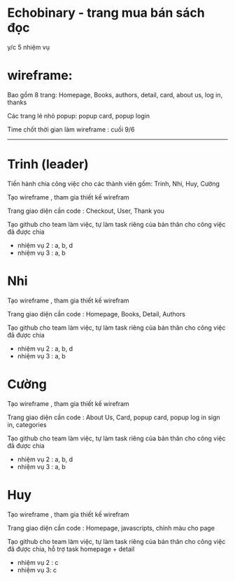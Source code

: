 # Echobinary - trang mua bán sách đọc

y/c 5 nhiệm vụ

# wireframe:
 
 Bao gồm 8 trang: Homepage, Books, authors, detail, card, about us, log in, thanks

 Các trang lẻ nhỏ popup: popup card, popup login

 Time chốt thời gian làm wireframe : cuối 9/6
 
---------------------------------------------------------
# Trinh (leader)

Tiến hành chia công việc cho các thành viên gồm: Trinh, Nhi, Huy, Cường

Tạo wireframe , tham gia thiết kế wirefram

Trang giao diện cần code : Checkout, User, Thank you

Tạo github cho team làm việc, tự làm task riêng của bản thân cho công việc đã được chia

- nhiệm vụ 2 : a, b, d
- nhiệm vụ 3 : a, b

# Nhi 

Tạo wireframe , tham gia thiết kế wirefram

Trang giao diện cần code : Homepage, Books, Detail, Authors

Tạo github cho team làm việc, tự làm task riêng của bản thân cho công việc đã được chia

- nhiệm vụ 2 : a, b, d
- nhiệm vụ 3 : a, b
# Cường

Tạo wireframe , tham gia thiết kế wirefram

Trang giao diện cần code : About Us, Card, popup card, popup log in sign in, categories

Tạo github cho team làm việc, tự làm task riêng của bản thân cho công việc đã được chia

- nhiệm vụ 2 : a, b, d
- nhiệm vụ 3 : a, b

# Huy

Tạo wireframe , tham gia thiết kế wirefram

Trang giao diện cần code : Homepage, javascripts, chỉnh màu cho page

Tạo github cho team làm việc, tự làm task riêng của bản thân cho công việc đã được chia, hỗ trợ task homepage + detail

- nhiệm vụ 2 : c
- nhiệm vụ 3: c
